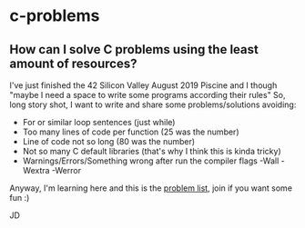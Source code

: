 # c-problems
How can I solve C problems using the least amount of resources?
---
I've just finished the 42 Silicon Valley August 2019 Piscine and I though "maybe I need a space to write some programs according their rules"
So, long story shot, I want to write and share some problems/solutions avoiding:
- For or similar loop sentences (just while)
- Too many lines of code per function (25 was the number)
- Line of code not so long (80 was the number)
- Not so many C default libraries (that's why I think this is kinda tricky)
- Warnings/Errors/Something wrong after run the compiler flags -Wall -Wextra -Werror

Anyway, I'm learning here and this is the [problem list](PROBLEMS.md), join if you want some fun :)

JD
